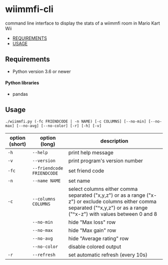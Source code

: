 # wiimmfi-cli
command line interface to display the stats of a wiimmfi room in Mario Kart Wii

* [REQUIREMENTS](#requirements)
* [USAGE](#usage)

## Requirements
* Python version 3.6 or newer
#### Python libraries
* pandas

## Usage
`./wiimmfi.py (-fc FRIENDCODE | -n NAME) [-c COLUMNS] [--no-min] [--no-max] [--no-avg] [--no-color] [-r] [-h] [-v]`

| option (short) | option (long)               | description                                                                                                                                                                    |
|----------------|-----------------------------|--------------------------------------------------------------------------------------------------------------------------------------------------------------------------------|
|  `-h`          |  `--help`                   | print help message                                                                                                                                                             |
|  `-v`          |  `--version`                | print program's version number                                                                                                                                                 |
|  `-fc`         |  `--friendcode FRIENDCODE`  | set friend code                                                                                                                                                                |
|  `-n`          |  `--name NAME`              | set name                                                                                                                                                                       |
|  `-c`          |  `--columns COLUMNS`        | select columns either comma separated ("x,y,z") or as a range ("x-z") or exclude columns either comma separated ("^x,y,z") or as a range ("^x-z") with values between 0 and 8  |
|                |  `--no-min`                 | hide "Max loss" row                                                                                                                                                            |
|                |  `--no-max`                 | hide "Max gain" row                                                                                                                                                            |
|                |  `--no-avg`                 | hide "Average rating" row                                                                                                                                                      |
|                |  `--no-color`               | disable colored output                                                                                                                                                         |
|  `-r`          |  `--refresh`                | set automatic refresh (every 10s)                                                                                                                                              |
